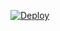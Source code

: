 [![Deploy](https://www.herokucdn.com/deploy/button.svg)](https://heroku.com/deploy?template=https://github.com/XSmitX/terabox_2.0/)

